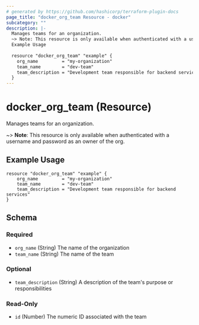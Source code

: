 ```yaml
---
# generated by https://github.com/hashicorp/terraform-plugin-docs
page_title: "docker_org_team Resource - docker"
subcategory: ""
description: |-
  Manages teams for an organization.
  ~> Note: This resource is only available when authenticated with a username and password as an owner of the org.
  Example Usage
  
  resource "docker_org_team" "example" {
  	org_name         = "my-organization"
  	team_name        = "dev-team"
  	team_description = "Development team responsible for backend services"
  }
---
```


# docker_org_team (Resource)

Manages teams for an organization.

~> **Note**: This resource is only available when authenticated with a username and password as an owner of the org.

## Example Usage

```hcl
resource "docker_org_team" "example" {
	org_name         = "my-organization"
	team_name        = "dev-team"
	team_description = "Development team responsible for backend services"
}
```



<!-- schema generated by tfplugindocs -->
## Schema

### Required

- `org_name` (String) The name of the organization
- `team_name` (String) The name of the team

### Optional

- `team_description` (String) A description of the team's purpose or responsibilities

### Read-Only

- `id` (Number) The numeric ID associated with the team
